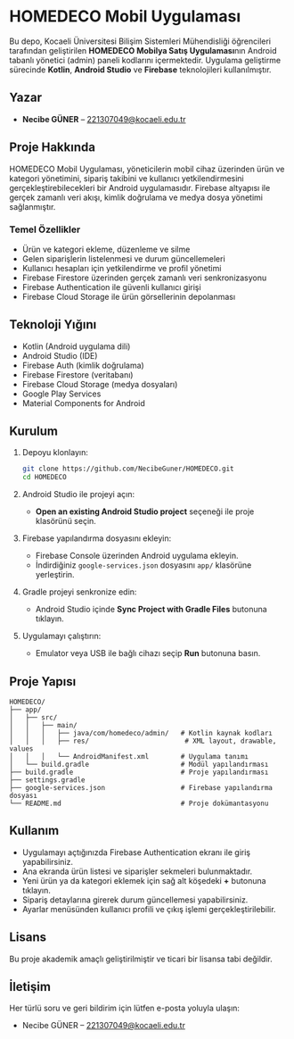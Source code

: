 # HOMEDECO Mobil Uygulaması

Bu depo, Kocaeli Üniversitesi Bilişim Sistemleri Mühendisliği öğrencileri tarafından geliştirilen **HOMEDECO Mobilya Satış Uygulaması**nın Android tabanlı yönetici (admin) paneli kodlarını içermektedir. Uygulama geliştirme sürecinde **Kotlin**, **Android Studio** ve **Firebase** teknolojileri kullanılmıştır.

## Yazar

* **Necibe GÜNER** – [221307049@kocaeli.edu.tr](mailto:221307049@kocaeli.edu.tr)

## Proje Hakkında

HOMEDECO Mobil Uygulaması, yöneticilerin mobil cihaz üzerinden ürün ve kategori yönetimini, sipariş takibini ve kullanıcı yetkilendirmesini gerçekleştirebilecekleri bir Android uygulamasıdır. Firebase altyapısı ile gerçek zamanlı veri akışı, kimlik doğrulama ve medya dosya yönetimi sağlanmıştır.

### Temel Özellikler

* Ürün ve kategori ekleme, düzenleme ve silme
* Gelen siparişlerin listelenmesi ve durum güncellemeleri
* Kullanıcı hesapları için yetkilendirme ve profil yönetimi
* Firebase Firestore üzerinden gerçek zamanlı veri senkronizasyonu
* Firebase Authentication ile güvenli kullanıcı girişi
* Firebase Cloud Storage ile ürün görsellerinin depolanması

## Teknoloji Yığını

* Kotlin (Android uygulama dili)
* Android Studio (IDE)
* Firebase Auth (kimlik doğrulama)
* Firebase Firestore (veritabanı)
* Firebase Cloud Storage (medya dosyaları)
* Google Play Services
* Material Components for Android

## Kurulum

1. Depoyu klonlayın:

   ```bash
   git clone https://github.com/NecibeGuner/HOMEDECO.git
   cd HOMEDECO
   ```
2. Android Studio ile projeyi açın:

   * **Open an existing Android Studio project** seçeneği ile proje klasörünü seçin.
3. Firebase yapılandırma dosyasını ekleyin:

   * Firebase Console üzerinden Android uygulama ekleyin.
   * İndirdiğiniz `google-services.json` dosyasını `app/` klasörüne yerleştirin.
4. Gradle projeyi senkronize edin:

   * Android Studio içinde **Sync Project with Gradle Files** butonuna tıklayın.
5. Uygulamayı çalıştırın:

   * Emulator veya USB ile bağlı cihazı seçip **Run** butonuna basın.

## Proje Yapısı

```
HOMEDECO/
├── app/
│   ├── src/
│   │   ├── main/
│   │   │   ├── java/com/homedeco/admin/   # Kotlin kaynak kodları
│   │   │   ├── res/                        # XML layout, drawable, values
│   │   │   └── AndroidManifest.xml        # Uygulama tanımı
│   └── build.gradle                       # Modül yapılandırması
├── build.gradle                           # Proje yapılandırması
├── settings.gradle
├── google-services.json                   # Firebase yapılandırma dosyası
└── README.md                              # Proje dokümantasyonu
```

## Kullanım

* Uygulamayı açtığınızda Firebase Authentication ekranı ile giriş yapabilirsiniz.
* Ana ekranda ürün listesi ve siparişler sekmeleri bulunmaktadır.
* Yeni ürün ya da kategori eklemek için sağ alt köşedeki **+** butonuna tıklayın.
* Sipariş detaylarına girerek durum güncellemesi yapabilirsiniz.
* Ayarlar menüsünden kullanıcı profili ve çıkış işlemi gerçekleştirilebilir.

## Lisans

Bu proje akademik amaçlı geliştirilmiştir ve ticari bir lisansa tabi değildir.

## İletişim

Her türlü soru ve geri bildirim için lütfen e-posta yoluyla ulaşın:

* Necibe GÜNER – [221307049@kocaeli.edu.tr](mailto:221307049@kocaeli.edu.tr)
